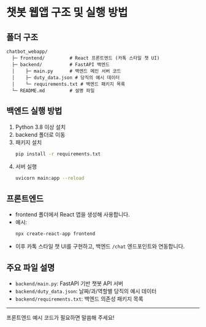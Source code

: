 # 챗봇 웹앱 구조 및 실행 방법

## 폴더 구조

```
chatbot_webapp/
  ├─ frontend/         # React 프론트엔드 (카톡 스타일 챗 UI)
  ├─ backend/          # FastAPI 백엔드
  │    ├─ main.py      # 백엔드 메인 서버 코드
  │    ├─ duty_data.json # 당직의 예시 데이터
  │    └─ requirements.txt # 백엔드 패키지 목록
  └─ README.md         # 설명 파일
```

## 백엔드 실행 방법

1. Python 3.8 이상 설치
2. backend 폴더로 이동
3. 패키지 설치
   ```bash
   pip install -r requirements.txt
   ```
4. 서버 실행
   ```bash
   uvicorn main:app --reload
   ```

## 프론트엔드
- frontend 폴더에서 React 앱을 생성해 사용합니다.
- 예시:
  ```bash
  npx create-react-app frontend
  ```
- 이후 카톡 스타일 챗 UI를 구현하고, 백엔드 `/chat` 엔드포인트와 연동합니다.

## 주요 파일 설명
- `backend/main.py`: FastAPI 기반 챗봇 API 서버
- `backend/duty_data.json`: 날짜/과/역할별 당직의 예시 데이터
- `backend/requirements.txt`: 백엔드 의존성 패키지 목록

---

프론트엔드 예시 코드가 필요하면 말씀해 주세요! 